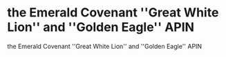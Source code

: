 # the Emerald Covenant ''Great White Lion'' and ''Golden Eagle'' APIN

the Emerald Covenant ''Great White Lion'' and ''Golden Eagle'' APIN